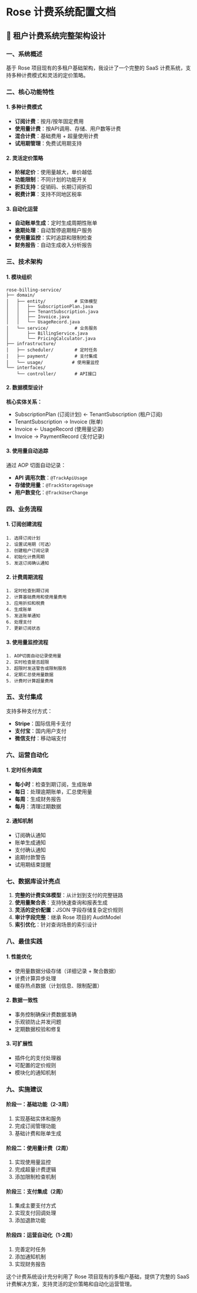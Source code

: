 # Rose 计费系统配置文档

## 🎯 租户计费系统完整架构设计

### 一、系统概述

基于 Rose 项目现有的多租户基础架构，我设计了一个完整的 SaaS 计费系统，支持多种计费模式和灵活的定价策略。

### 二、核心功能特性

#### 1. 多种计费模式
- **订阅计费**：按月/按年固定费用
- **使用量计费**：按API调用、存储、用户数等计费
- **混合计费**：基础费用 + 超量使用计费
- **试用期管理**：免费试用期支持

#### 2. 灵活定价策略
- **阶梯定价**：使用量越大，单价越低
- **功能限制**：不同计划的功能开关
- **折扣支持**：促销码、长期订阅折扣
- **税费计算**：支持不同地区税率

#### 3. 自动化运营
- **自动账单生成**：定时生成周期性账单
- **逾期处理**：自动暂停逾期租户服务
- **使用量监控**：实时追踪和限制检查
- **财务报告**：自动生成收入分析报告

### 三、技术架构

#### 1. 模块组织
```
rose-billing-service/
├── domain/
│   ├── entity/           # 实体模型
│   │   ├── SubscriptionPlan.java
│   │   ├── TenantSubscription.java
│   │   ├── Invoice.java
│   │   └── UsageRecord.java
│   └── service/          # 业务服务
│       ├── BillingService.java
│       └── PricingCalculator.java
├── infrastructure/
│   ├── scheduler/        # 定时任务
│   ├── payment/          # 支付集成
│   └── usage/           # 使用量监控
└── interfaces/
    └── controller/       # API接口
```

#### 2. 数据模型设计

**核心实体关系：**
- SubscriptionPlan (订阅计划) ← TenantSubscription (租户订阅)
- TenantSubscription → Invoice (账单)
- Invoice ← UsageRecord (使用量记录)
- Invoice → PaymentRecord (支付记录)

#### 3. 使用量自动追踪

通过 AOP 切面自动记录：
- **API 调用次数**：`@TrackApiUsage`
- **存储使用量**：`@TrackStorageUsage`  
- **用户数变化**：`@TrackUserChange`

### 四、业务流程

#### 1. 订阅创建流程
```
1. 选择订阅计划
2. 设置试用期（可选）
3. 创建租户订阅记录
4. 初始化计费周期
5. 发送订阅确认通知
```

#### 2. 计费周期流程
```
1. 定时检查到期订阅
2. 计算基础费用和使用量费用
3. 应用折扣和税费
4. 生成账单
5. 发送账单通知
6. 处理支付
7. 更新订阅状态
```

#### 3. 使用量监控流程
```
1. AOP切面自动记录使用量
2. 实时检查是否超限
3. 超限时发送警告或限制服务
4. 定期汇总使用量数据
5. 计费时计算超量费用
```

### 五、支付集成

支持多种支付方式：
- **Stripe**：国际信用卡支付
- **支付宝**：国内用户支付
- **微信支付**：移动端支付

### 六、运营自动化

#### 1. 定时任务调度
- **每小时**：检查到期订阅，生成账单
- **每日**：处理逾期账单，汇总使用量
- **每周**：生成财务报告
- **每月**：清理过期数据

#### 2. 通知机制
- 订阅确认通知
- 账单生成通知
- 支付确认通知
- 逾期付款警告
- 试用期结束提醒

### 七、数据库设计亮点

1. **完整的计费实体模型**：从计划到支付的完整链路
2. **使用量聚合表**：支持快速查询和报表生成
3. **灵活的定价配置**：JSON 字段存储复杂定价规则
4. **审计字段完整**：继承 Rose 项目的 AuditModel
5. **索引优化**：针对查询场景的索引设计

### 八、最佳实践

#### 1. 性能优化
- 使用量数据分级存储（详细记录 + 聚合数据）
- 计费计算异步处理
- 缓存热点数据（计划信息、限制配置）

#### 2. 数据一致性
- 事务控制确保计费数据准确
- 乐观锁防止并发问题
- 定期数据校验和修复

#### 3. 可扩展性
- 插件化的支付处理器
- 可配置的定价规则
- 模块化的通知机制

### 九、实施建议

#### 阶段一：基础功能（2-3周）
1. 实现基础实体和服务
2. 完成订阅管理功能
3. 基础计费和账单生成

#### 阶段二：使用量计费（2周）
1. 实现使用量监控
2. 完成超量计费逻辑
3. 添加限制检查机制

#### 阶段三：支付集成（2周）
1. 集成主要支付方式
2. 实现支付回调处理
3. 添加退款功能

#### 阶段四：运营自动化（1-2周）
1. 完善定时任务
2. 添加通知机制
3. 实现财务报告

这个计费系统设计充分利用了 Rose 项目现有的多租户基础，提供了完整的 SaaS 计费解决方案，支持灵活的定价策略和自动化运营管理。
